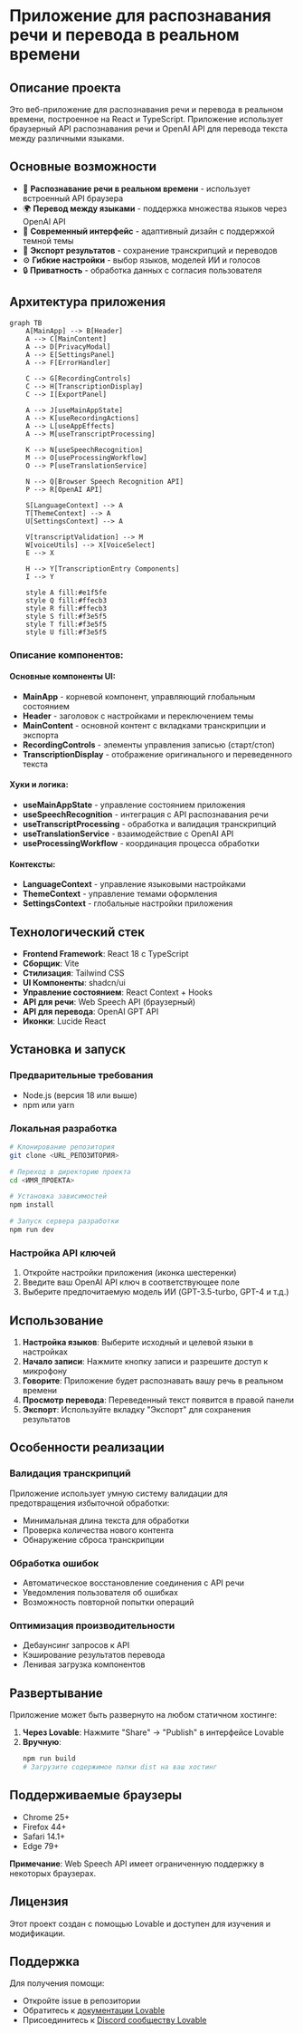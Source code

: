 # Приложение для распознавания речи и перевода в реальном времени

## Описание проекта

Это веб-приложение для распознавания речи и перевода в реальном времени, построенное на React и TypeScript. Приложение использует браузерный API распознавания речи и OpenAI API для перевода текста между различными языками.

## Основные возможности

- 🎤 **Распознавание речи в реальном времени** - использует встроенный API браузера
- 🌍 **Перевод между языками** - поддержка множества языков через OpenAI API
- 🎨 **Современный интерфейс** - адаптивный дизайн с поддержкой темной темы
- 📝 **Экспорт результатов** - сохранение транскрипций и переводов
- ⚙️ **Гибкие настройки** - выбор языков, моделей ИИ и голосов
- 🔒 **Приватность** - обработка данных с согласия пользователя

## Архитектура приложения

```mermaid
graph TB
    A[MainApp] --> B[Header]
    A --> C[MainContent]
    A --> D[PrivacyModal]
    A --> E[SettingsPanel]
    A --> F[ErrorHandler]
    
    C --> G[RecordingControls]
    C --> H[TranscriptionDisplay]
    C --> I[ExportPanel]
    
    A --> J[useMainAppState]
    A --> K[useRecordingActions]
    A --> L[useAppEffects]
    A --> M[useTranscriptProcessing]
    
    K --> N[useSpeechRecognition]
    M --> O[useProcessingWorkflow]
    O --> P[useTranslationService]
    
    N --> Q[Browser Speech Recognition API]
    P --> R[OpenAI API]
    
    S[LanguageContext] --> A
    T[ThemeContext] --> A
    U[SettingsContext] --> A
    
    V[transcriptValidation] --> M
    W[voiceUtils] --> X[VoiceSelect]
    E --> X
    
    H --> Y[TranscriptionEntry Components]
    I --> Y
    
    style A fill:#e1f5fe
    style Q fill:#ffecb3
    style R fill:#ffecb3
    style S fill:#f3e5f5
    style T fill:#f3e5f5
    style U fill:#f3e5f5
```

### Описание компонентов:

#### Основные компоненты UI:
- **MainApp** - корневой компонент, управляющий глобальным состоянием
- **Header** - заголовок с настройками и переключением темы
- **MainContent** - основной контент с вкладками транскрипции и экспорта
- **RecordingControls** - элементы управления записью (старт/стоп)
- **TranscriptionDisplay** - отображение оригинального и переведенного текста

#### Хуки и логика:
- **useMainAppState** - управление состоянием приложения
- **useSpeechRecognition** - интеграция с API распознавания речи
- **useTranscriptProcessing** - обработка и валидация транскрипций
- **useTranslationService** - взаимодействие с OpenAI API
- **useProcessingWorkflow** - координация процесса обработки

#### Контексты:
- **LanguageContext** - управление языковыми настройками
- **ThemeContext** - управление темами оформления
- **SettingsContext** - глобальные настройки приложения

## Технологический стек

- **Frontend Framework**: React 18 с TypeScript
- **Сборщик**: Vite
- **Стилизация**: Tailwind CSS
- **UI Компоненты**: shadcn/ui
- **Управление состоянием**: React Context + Hooks
- **API для речи**: Web Speech API (браузерный)
- **API для перевода**: OpenAI GPT API
- **Иконки**: Lucide React

## Установка и запуск

### Предварительные требования
- Node.js (версия 18 или выше)
- npm или yarn

### Локальная разработка

```bash
# Клонирование репозитория
git clone <URL_РЕПОЗИТОРИЯ>

# Переход в директорию проекта
cd <ИМЯ_ПРОЕКТА>

# Установка зависимостей
npm install

# Запуск сервера разработки
npm run dev
```

### Настройка API ключей

1. Откройте настройки приложения (иконка шестеренки)
2. Введите ваш OpenAI API ключ в соответствующее поле
3. Выберите предпочитаемую модель ИИ (GPT-3.5-turbo, GPT-4 и т.д.)

## Использование

1. **Настройка языков**: Выберите исходный и целевой языки в настройках
2. **Начало записи**: Нажмите кнопку записи и разрешите доступ к микрофону
3. **Говорите**: Приложение будет распознавать вашу речь в реальном времени
4. **Просмотр перевода**: Переведенный текст появится в правой панели
5. **Экспорт**: Используйте вкладку "Экспорт" для сохранения результатов

## Особенности реализации

### Валидация транскрипций
Приложение использует умную систему валидации для предотвращения избыточной обработки:
- Минимальная длина текста для обработки
- Проверка количества нового контента
- Обнаружение сброса транскрипции

### Обработка ошибок
- Автоматическое восстановление соединения с API речи
- Уведомления пользователя об ошибках
- Возможность повторной попытки операций

### Оптимизация производительности
- Дебаунсинг запросов к API
- Кэширование результатов перевода
- Ленивая загрузка компонентов

## Развертывание

Приложение может быть развернуто на любом статичном хостинге:

1. **Через Lovable**: Нажмите "Share" → "Publish" в интерфейсе Lovable
2. **Вручную**: 
   ```bash
   npm run build
   # Загрузите содержимое папки dist на ваш хостинг
   ```

## Поддерживаемые браузеры

- Chrome 25+
- Firefox 44+
- Safari 14.1+
- Edge 79+

**Примечание**: Web Speech API имеет ограниченную поддержку в некоторых браузерах.

## Лицензия

Этот проект создан с помощью Lovable и доступен для изучения и модификации.

## Поддержка

Для получения помощи:
- Откройте issue в репозитории
- Обратитесь к [документации Lovable](https://docs.lovable.dev/)
- Присоединитесь к [Discord сообществу Lovable](https://discord.com/channels/1119885301872070706/1280461670979993613)
